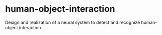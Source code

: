 # human-object-interaction
Design and realization of a neural system to detect and recognize human-object interaction
